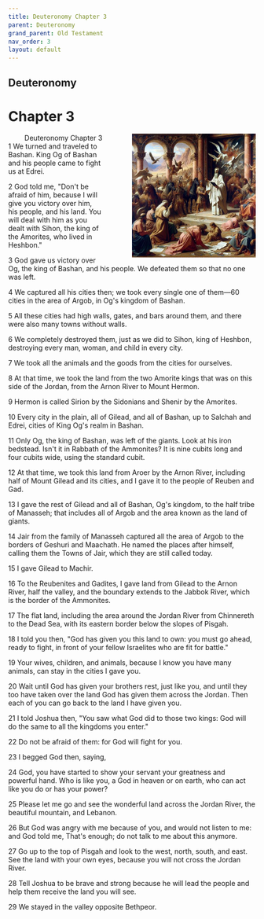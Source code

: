 ```yaml
---
title: Deuteronomy Chapter 3
parent: Deuteronomy
grand_parent: Old Testament
nav_order: 3
layout: default
---
```


## Deuteronomy

# Chapter 3

<div style="clear: both; text-align: right;">
    <div style="max-width: 50%; height: auto; float: right; margin: 0 0 10px 10px; padding-left: 10%;">
        <img src="/assets/Image/Deuteronomy/500/3.jpg" alt="Deuteronomy Chapter 3" class="chapter-image">
    </div>
    <figcaption style="font-size: 14px; text-align: right;">Deuteronomy Chapter 3</figcaption>
</div>
1 We turned and traveled to Bashan. King Og of Bashan and his people came to fight us at Edrei.

2 God told me, "Don't be afraid of him, because I will give you victory over him, his people, and his land. You will deal with him as you dealt with Sihon, the king of the Amorites, who lived in Heshbon."

3 God gave us victory over Og, the king of Bashan, and his people. We defeated them so that no one was left.

4 We captured all his cities then; we took every single one of them—60 cities in the area of Argob, in Og's kingdom of Bashan.

5 All these cities had high walls, gates, and bars around them, and there were also many towns without walls.

6 We completely destroyed them, just as we did to Sihon, king of Heshbon, destroying every man, woman, and child in every city.

7 We took all the animals and the goods from the cities for ourselves.

8 At that time, we took the land from the two Amorite kings that was on this side of the Jordan, from the Arnon River to Mount Hermon.

9 Hermon is called Sirion by the Sidonians and Shenir by the Amorites.

10 Every city in the plain, all of Gilead, and all of Bashan, up to Salchah and Edrei, cities of King Og's realm in Bashan.

11 Only Og, the king of Bashan, was left of the giants. Look at his iron bedstead. Isn't it in Rabbath of the Ammonites? It is nine cubits long and four cubits wide, using the standard cubit.

12 At that time, we took this land from Aroer by the Arnon River, including half of Mount Gilead and its cities, and I gave it to the people of Reuben and Gad.

13 I gave the rest of Gilead and all of Bashan, Og's kingdom, to the half tribe of Manasseh; that includes all of Argob and the area known as the land of giants.

14 Jair from the family of Manasseh captured all the area of Argob to the borders of Geshuri and Maachath. He named the places after himself, calling them the Towns of Jair, which they are still called today.

15 I gave Gilead to Machir.

16 To the Reubenites and Gadites, I gave land from Gilead to the Arnon River, half the valley, and the boundary extends to the Jabbok River, which is the border of the Ammonites.

17 The flat land, including the area around the Jordan River from Chinnereth to the Dead Sea, with its eastern border below the slopes of Pisgah.

18 I told you then, "God has given you this land to own: you must go ahead, ready to fight, in front of your fellow Israelites who are fit for battle."

19 Your wives, children, and animals, because I know you have many animals, can stay in the cities I gave you.

20 Wait until God has given your brothers rest, just like you, and until they too have taken over the land God has given them across the Jordan. Then each of you can go back to the land I have given you.

21 I told Joshua then, "You saw what God did to those two kings: God will do the same to all the kingdoms you enter."

22 Do not be afraid of them: for God will fight for you.

23 I begged God then, saying,

24 God, you have started to show your servant your greatness and powerful hand. Who is like you, a God in heaven or on earth, who can act like you do or has your power?

25 Please let me go and see the wonderful land across the Jordan River, the beautiful mountain, and Lebanon.

26 But God was angry with me because of you, and would not listen to me: and God told me, That's enough; do not talk to me about this anymore.

27 Go up to the top of Pisgah and look to the west, north, south, and east. See the land with your own eyes, because you will not cross the Jordan River.

28 Tell Joshua to be brave and strong because he will lead the people and help them receive the land you will see.

29 We stayed in the valley opposite Bethpeor.


